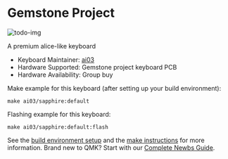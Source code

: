 # Gemstone Project

![todo-img]()

A premium alice-like keyboard  

* Keyboard Maintainer: [ai03](https://github.com/ai03-2725)
* Hardware Supported: Gemstone project keyboard PCB
* Hardware Availability: Group buy

Make example for this keyboard (after setting up your build environment):

    make ai03/sapphire:default

Flashing example for this keyboard:

    make ai03/sapphire:default:flash

See the [build environment setup](https://docs.qmk.fm/#/getting_started_build_tools) and the [make instructions](https://docs.qmk.fm/#/getting_started_make_guide) for more information. Brand new to QMK? Start with our [Complete Newbs Guide](https://docs.qmk.fm/#/newbs).
